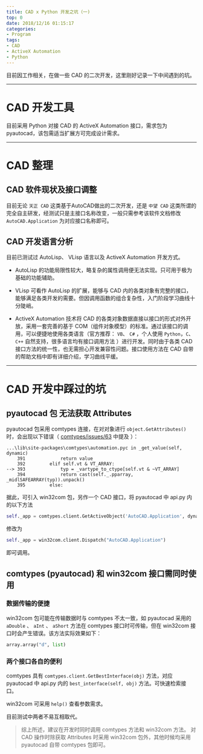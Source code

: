 ```yaml
---
title: CAD x Python 开发之坑（一)
top: 0
date: 2018/12/16 01:15:17
categories:
- Program
tags:
- CAD
- ActiveX Automation
- Python
---
```


目前因工作相关，在做一些 CAD 的二次开发，这里刚好记录一下中间遇到的坑。

---

# CAD 开发工具

目前采用 Python 对接 CAD 的 ActiveX Automation 接口，需求包为 pyautocad，该包需适当扩展方可完成设计需求。
<!-- more -->

---

# CAD 整理

## CAD 软件现状及接口调整

目前无论 `天正 CAD` 这类基于AutoCAD做出的二次开发，还是 `中望 CAD` 这类所谓的完全自主研发，经测试只是主接口名称改变，一般只需参考该软件文档修改 `AutoCAD.Application` 为对应接口名称即可。

## CAD 开发语言分析

目前已测试过 AutoLisp、 VLisp 语言以及 ActiveX Automation 开发方式。

- AutoLisp 的功能局限性较大，略复杂的属性调用便无法实现。只可用于极为基础的功能辅助。

- VLisp 可看作 AutoLisp 的扩展，能够与 CAD 内的各类对象有完整的接口，能够满足各类开发的需要。但因调用函数的组合复杂性，入门阶段学习曲线十分陡峭。

- ActiveX Automation 技术将 CAD 的各类对象数据直接以接口的形式对外开放，采用一套完善的基于 COM（组件对象模型）的标准。通过该接口的调用，可以便捷地使用各类语言（官方推荐： `VB`、 `C#` ，个人使用 `Python`，`C`、 `C++` 自然支持，很多语言均有接口调用方法 ）进行开发。同时由于各类 CAD 接口方法的统一性，也无需担心开发兼容性问题。接口使用方法在 CAD 自带的帮助文档中即有详细介绍，学习曲线平缓。

---

# CAD 开发中踩过的坑

## pyautocad 包 无法获取 Attributes

pyautocad 包采用 comtypes 连接，在对对象进行 `object.GetAttributes()` 时，会出现以下错误（ [comtypes/issues/63](https://github.com/enthought/comtypes/issues/63) 中提及 ）：

```
...\lib\site-packages\comtypes\automation.pyc in _get_value(self, dynamic)
    391             return value
    392         elif self.vt & VT_ARRAY:
--> 393             typ = _vartype_to_ctype[self.vt & ~VT_ARRAY]
    394             return cast(self._.pparray, _midlSAFEARRAY(typ)).unpack()
    395         else:
```

据此，可引入 win32com 包，另作一个 CAD 接口，将 pyautocad 中 api.py 内的以下方法

```python
self._app = comtypes.client.GetActiveObject('AutoCAD.Application', dynamic=True)
```

修改为

```python
self._app = win32com.client.Dispatch("AutoCAD.Application")
```

即可调用。

## comtypes (pyautocad) 和 win32com 接口需同时使用

### 数据传输的便捷

win32com 包可能在传输数据时与 comtypes 不太一致，如 pyautocad 采用的 `aDouble` 、 `aInt` 、 `aShort` 方法在 comtypes 接口时可传输，但在 win32com 接口时会产生错误。该方法实际效果如下：

```python
array.array("d", list)
```

### 两个接口各自的便利

comtypes 具有 `comtypes.client.GetBestInterface(obj)` 方法，对应 pyautocad 中 api.py 内的 `best_interface(self, obj)` 方法。可快速检索接口。

win32com 可采用 `help()` 查看参数需求。

目前测试中两者不易互相取代。

> 综上所述，建议在开发时同时调用 comtypes 方法和 win32com 方法。
> 对 CAD 操作时除获取 Attributes 时采用 win32com 包外，其他时候均采用 pyautocad 自带 comtypes 包即可。
